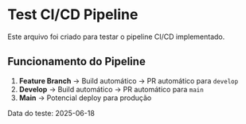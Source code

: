 # Test CI/CD Pipeline

Este arquivo foi criado para testar o pipeline CI/CD implementado.

## Funcionamento do Pipeline

1. **Feature Branch** → Build automático → PR automático para `develop`
2. **Develop** → Build automático → PR automático para `main` 
3. **Main** → Potencial deploy para produção

Data do teste: 2025-06-18
